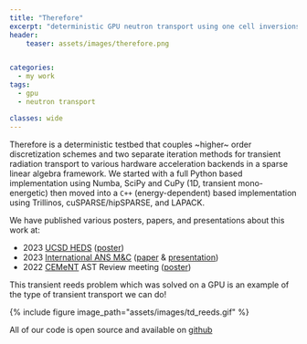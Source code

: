 ```yaml
---
title: "Therefore"
excerpt: "deterministic GPU neutron transport using one cell inversions"
header:
    teaser: assets/images/therefore.png


categories:
  - my work
tags:
  - gpu
  - neutron transport

classes: wide
---
```


Therefore is a deterministic testbed that couples ~higher~ order discretization schemes and two separate iteration methods for transient radiation transport to various hardware acceleration backends in a sparse linear algebra framework. We started with a full Python based implementation using Numba, SciPy and CuPy (1D, transient mono-energetic) then moved into a `C++` (energy-dependent) based implementation using Trillinos, cuSPARSE/hipSPARSE, and LAPACK.

We have published various posters, papers, and presentations about this work at:
* 2023 [UCSD HEDS](https://cer.ucsd.edu/events/HEDSSS/index.html) ([poster](https://github.com/jpmorgan98/MandC2023-Therefore/blob/main/poster_presentation.pptx))
* 2023 [International ANS M&C](https://mc2023.com/) ([paper](https://arxiv.org/abs/2305.13555) & [presentation](https://github.com/jpmorgan98/MandC2023-Therefore/blob/main/We3T5-4-JoannaPiperMorgan.pptx))
* 2022 [CEMeNT](https://cement-psaap.github.io/) AST Review meeting ([poster](https://doi.org/10.5281/zenodo.7159011))

This transient reeds problem which was solved on a GPU is an example of the type of transient transport we can do!

{% include figure image_path="assets/images/td_reeds.gif" %}

All of our code is open source and available on [github](https://github.com/CEMeNT-PSAAP/Therefore)